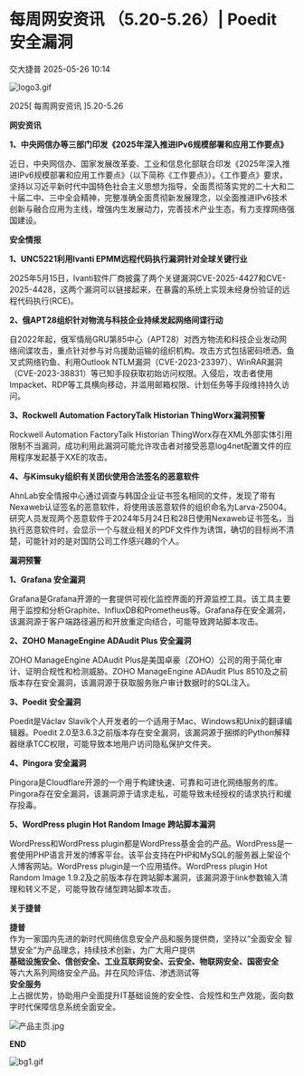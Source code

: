 #  每周网安资讯 （5.20-5.26）| Poedit 安全漏洞   
 交大捷普   2025-05-26 10:14  
  
![logo3.gif](https://mmbiz.qpic.cn/mmbiz_gif/nBiaXozVxJVGsddw05PHvzhzQ2a7IvKjkmckicM5NcnBVjMdjHxUgxe1iacD5vPtS0IuoE6BoeibC2YaET5JEia4ZFw/640?from=appmsg "")  
  
2025[ 每周网安资讯 ]5.20-5.26  
  
  
**网安资讯**  
  
  
**1、中央网信办等三部门印发《2025年深入推进IPv6规模部署和应用工作要点》**  
  
  
近日，中央网信办、国家发展改革委、工业和信息化部联合印发《2025年深入推进IPv6规模部署和应用工作要点》（以下简称《工作要点》）。《工作要点》要求，坚持以习近平新时代中国特色社会主义思想为指导，全面贯彻落实党的二十大和二十届二中、三中全会精神，完整准确全面贯彻新发展理念，以全面推进IPv6技术创新与融合应用为主线，增强内生发展动力，完善技术产业生态，有力支撑网络强国建设。  
  
  
**安全情报**  
  
  
**1、UNC5221利用Ivanti EPMM远程代码执行漏洞针对全球关键行业**  
  
  
2025年5月15日，Ivanti软件厂商披露了两个关键漏洞CVE-2025-4427和CVE-2025-4428，这两个漏洞可以链接起来，在暴露的系统上实现未经身份验证的远程代码执行(RCE)。  
  
  
  
**2、俄APT28组织针对物流与科技企业持续发起网络间谍行动**  
  
  
自2022年起，俄军情局GRU第85中心（APT28）对西方物流和科技企业发动网络间谍攻击，重点针对参与对乌援助运输的组织机构。攻击方式包括密码喷洒、鱼叉式网络钓鱼、利用Outlook NTLM漏洞（CVE-2023-23397）、WinRAR漏洞（CVE-2023-38831）等已知手段获取初始访问权限。入侵后，攻击者使用Impacket、RDP等工具横向移动，并滥用邮箱权限、计划任务等手段维持持久访问。  
  
  
  
**3、Rockwell Automation FactoryTalk Historian ThingWorx漏洞预警**  
  
  
Rockwell Automation FactoryTalk Historian ThingWorx存在XML外部实体引用限制不当漏洞，成功利用此漏洞可能允许攻击者对接受恶意log4net配置文件的应用程序发起基于XXE的攻击。  
  
  
  
**4、与Kimsuky组织有关团伙使用合法签名的恶意软件**  
  
  
AhnLab安全情报中心通过调查与韩国企业证书签名相同的文件，发现了带有Nexaweb认证签名的恶意软件，将使用该恶意软件的组织命名为Larva-25004。研究人员发现两个恶意软件于2024年5月24日和28日使用Nexaweb证书签名，当执行恶意软件时，会显示一个与就业相关的PDF文件作为诱饵，确切的目标尚不清楚，可能针对的是对国防公司工作感兴趣的个人。  
  
  
**漏洞预警**  
  
  
**1、Grafana 安全漏洞**  
  
  
Grafana是Grafana开源的一套提供可视化监控界面的开源监控工具。该工具主要用于监控和分析Graphite、InfluxDB和Prometheus等。Grafana存在安全漏洞，该漏洞源于客户端路径遍历和开放重定向结合，可能导致跨站脚本攻击。  
  
  
  
**2、ZOHO ManageEngine ADAudit Plus 安全漏洞**  
  
  
ZOHO ManageEngine ADAudit Plus是美国卓豪（ZOHO）公司的用于简化审计、证明合规性和检测威胁。ZOHO ManageEngine ADAudit Plus 8510及之前版本存在安全漏洞，该漏洞源于获取服务账户审计数据时的SQL注入。  
  
  
  
**3、Poedit 安全漏洞**  
  
  
Poedit是Václav Slavík个人开发者的一个适用于Mac、Windows和Unix的翻译编辑器。Poedit 2.0至3.6.3之前版本存在安全漏洞，该漏洞源于捆绑的Python解释器继承TCC权限，可能导致本地用户访问隐私保护文件夹。  
  
  
  
**4、Pingora 安全漏洞**  
  
  
Pingora是Cloudflare开源的一个用于构建快速、可靠和可进化网络服务的库。Pingora存在安全漏洞，该漏洞源于请求走私，可能导致未经授权的请求执行和缓存投毒。  
  
  
  
**5、WordPress plugin Hot Random Image 跨站脚本漏洞**  
  
  
WordPress和WordPress plugin都是WordPress基金会的产品。WordPress是一套使用PHP语言开发的博客平台。该平台支持在PHP和MySQL的服务器上架设个人博客网站。WordPress plugin是一个应用插件。WordPress plugin Hot Random Image 1.9.2及之前版本存在跨站脚本漏洞，该漏洞源于link参数输入清理和转义不足，可能导致存储型跨站脚本攻击。  
  
  
  
**关于捷普**  
  
  
**捷普**  
作为一家国内先进的新时代网络信息安全产品和服务提供商，坚持以“全面安全 智慧安全”为产品理念，持续技术创新，为广大用户提供  
**基础设施安全、信创安全、工业互联网安全、云安全、物联网安全、国密安全**  
等六大系列网络安全产品。并在风险评估、渗透测试等  
**安全服务**  
上占据优势，协助用户全面提升IT基础设施的安全性、合规性和生产效能，面向数字时代保障信息系统全面安全。  
  
  
![产品主页.jpg](https://mmbiz.qpic.cn/mmbiz_jpg/nBiaXozVxJVGsddw05PHvzhzQ2a7IvKjkOZs1bO3jKfADX2cfIHAwliaaZg2xXRibutnEEL9HAurrIewAuFjyjBFQ/640?from=appmsg "")  
  
  
  
  
**END**  
  
  
![bg1.gif](https://mmbiz.qpic.cn/mmbiz_gif/nBiaXozVxJVGsddw05PHvzhzQ2a7IvKjkynYPe1n2O4xhVnZUKKY6700yQje7gXictarzu4t6qSw5R9Dhm3Qg8zA/640?from=appmsg "")  
  
  
  
  
  
  
